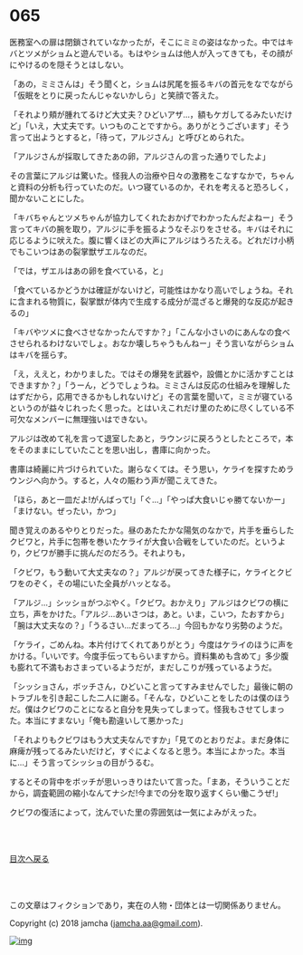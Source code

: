 # 065

医務室への扉は閉鎖されていなかったが，そこにミミの姿はなかった。中ではキバとツメがショムと遊んでいる。もはやショムは他人が入ってきても，その顔がにやけるのを隠そうとはしない。  

「あの，ミミさんは」そう聞くと，ショムは尻尾を振るキバの首元をなでながら「仮眠をとりに戻ったんじゃないかしら」と笑顔で答えた。  

「それより頬が腫れてるけど大丈夫？ひどいアザ…，額もケガしてるみたいだけど」「いえ，大丈夫です。いつものことですから。ありがとうございます」そう言って出ようとすると，「待って，アルジさん」と呼びとめられた。  

「アルジさんが採取してきたあの卵，アルジさんの言った通りでしたよ」  

その言葉にアルジは驚いた。怪我人の治療や日々の激務をこなすなかで，ちゃんと資料の分析も行っていたのだ。いつ寝ているのか，それを考えると恐ろしく，聞かないことにした。  

「キバちゃんとツメちゃんが協力してくれたおかげでわかったんだよねー」そう言ってキバの腕を取り，アルジに手を振るようなそぶりをさせる。キバはそれに応じるように吠えた。腹に響くほどの大声にアルジはうろたえる。どれだけ小柄でもこいつはあの裂掌獣ザエルなのだ。  

「では，ザエルはあの卵を食べている，と」  

「食べているかどうかは確証がないけど，可能性はかなり高いでしょうね。それに含まれる物質に，裂掌獣が体内で生成する成分が混ざると爆発的な反応が起きるの」  

「キバやツメに食べさせなかったんですか？」「こんな小さいのにあんなの食べさせられるわけないでしょ。おなか壊しちゃうもんねー」そう言いながらショムはキバを揺らす。  

「え，ええと，わかりました。ではその爆発を武器や，設備とかに活かすことはできますか？」「うーん，どうでしょうね。ミミさんは反応の仕組みを理解したはずだから，応用できるかもしれないけど」その言葉を聞いて，ミミが寝ているというのが益々じれったく思った。とはいえこれだけ里のために尽くしている不可欠なメンバーに無理強いはできない。  

アルジは改めて礼を言って退室したあと，ラウンジに戻ろうとしたところで，本をそのままにしていたことを思い出し，書庫に向かった。  

書庫は綺麗に片づけられていた。謝らなくては。そう思い，ケライを探すためラウンジへ向かう。すると，人々の賑わう声が聞こえてきた。  

「ほら，あと一皿だよ!がんばって!」「ぐ…」「やっぱ大食いじゃ勝てないかー」「まけない。ぜったい，かつ」  

聞き覚えのあるやりとりだった。昼のあたたかな陽気のなかで，片手を垂らしたクビワと，片手に包帯を巻いたケライが大食い合戦をしていたのだ。というより，クビワが勝手に挑んだのだろう。それよりも，  

「クビワ，もう動いて大丈夫なの？」アルジが戻ってきた様子に，ケライとクビワをのぞく，その場にいた全員がハッとなる。  

「アルジ…」シッショがつぶやく。「クビワ。おかえり」アルジはクビワの横に立ち，声をかけた。「アルジ…あいさつは，あと。いま，こいつ，たおすから」「腕は大丈夫なの？」「うるさい…だまってろ…」今回もかなり劣勢のようだ。  

「ケライ，ごめんね。本片付けてくれてありがとう」今度はケライのほうに声をかける。「いいです。今度手伝ってもらいますから。資料集めも含めて」多少腹も膨れて不満もおさまっているようだが，まだしこりが残っているようだ。  

「シッショさん，ボッチさん，ひどいこと言ってすみませんでした」最後に朝のトラブルを引き起こした二人に謝る。「そんな，ひどいことをしたのは僕のほうだ。僕はクビワのことになると自分を見失ってしまって。怪我もさせてしまった。本当にすまない」「俺も勘違いして悪かった」  

「それよりもクビワはもう大丈夫なんですか」「見てのとおりだよ。まだ身体に麻痺が残ってるみたいだけど，すぐによくなると思う。本当によかった。本当に…」そう言ってシッショの目がうるむ。  

するとその背中をボッチが思いっきりはたいて言った。「まあ，そういうことだから，調査範囲の縮小なんてナシだ!今までの分を取り返すくらい働こうぜ!」  

クビワの復活によって，沈んでいた里の雰囲気は一気によみがえった。  

<br>  
<br>  

[目次へ戻る](https://github.com/jamcha-aa/OblivionReports/blob/master/README.md)  

<br>  
<br>  

この文章はフィクションであり，実在の人物・団体とは一切関係ありません。  

Copyright (c) 2018 jamcha (jamcha.aa@gmail.com).  

[![img](http://i.creativecommons.org/l/by-nc-sa/4.0/88x31.png)](http://creativecommons.org/licenses/by-nc-sa/4.0/deed)